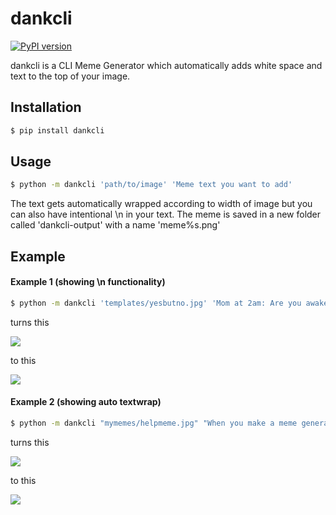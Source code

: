 # dankcli
[![PyPI version](https://badge.fury.io/py/dankcli.svg)](https://badge.fury.io/py/dankcli)

dankcli is a CLI Meme Generator which automatically adds white space and text to the top of your image.

## Installation

```bash
$ pip install dankcli
```

## Usage

```bash
$ python -m dankcli 'path/to/image' 'Meme text you want to add'
```

The text gets automatically wrapped according to width of image but you can also have intentional \n in your text.
The meme is saved in a new folder called 'dankcli-output' with a name 'meme%s.png'

## Example

#### Example 1 (showing \n functionality)
```bash
$ python -m dankcli 'templates/yesbutno.jpg' 'Mom at 2am: Are you awake?\n\nMe:'
```
turns this

![](https://i.imgur.com/nW3XPkF.jpg)

to this

![](https://i.imgur.com/h6qgp9m.png)

#### Example 2 (showing auto textwrap)
```bash
$ python -m dankcli "mymemes/helpmeme.jpg" "When you make a meme generator but now you can't stop making memes"
```
turns this

![](https://i.imgur.com/6CDBFwF.jpg)

to this

![](https://i.imgur.com/lSBUfNb.png)

